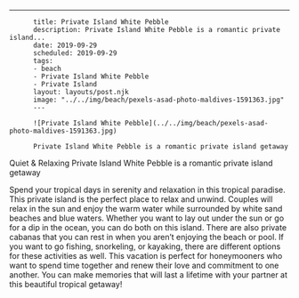 ---
          title: Private Island White Pebble
          description: Private Island White Pebble is a romantic private island...
          date: 2019-09-29
          scheduled: 2019-09-29
          tags:
          - beach
          - Private Island White Pebble
          - Private Island
          layout: layouts/post.njk
          image: "../../img/beach/pexels-asad-photo-maldives-1591363.jpg"
          ---
          
          ![Private Island White Pebble](../../img/beach/pexels-asad-photo-maldives-1591363.jpg)
          
          Private Island White Pebble is a romantic private island getaway

Quiet & Relaxing Private Island White Pebble is a romantic private island getaway

Spend your tropical days in serenity and relaxation in this tropical paradise. This private island is the perfect place to relax and unwind. Couples will relax in the sun and enjoy the warm water while surrounded by white sand beaches and blue waters. Whether you want to lay out under the sun or go for a dip in the ocean, you can do both on this island. There are also private cabanas that you can rest in when you aren’t enjoying the beach or pool. If you want to go fishing, snorkeling, or kayaking, there are different options for these activities as well. This vacation is perfect for honeymooners who want to spend time together and renew their love and commitment to one another. You can make memories that will last a lifetime with your partner at this beautiful tropical getaway!